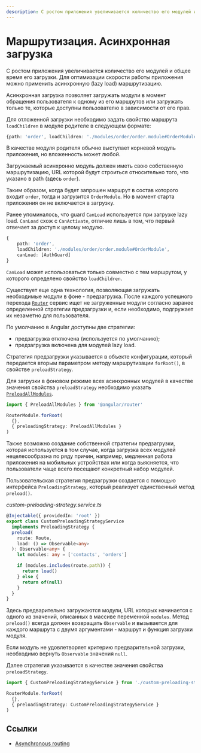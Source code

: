 ```yaml
---
description: С ростом приложения увеличивается количество его модулей и общее время его загрузки. Для оптимизации скорости работы приложения можно применить асинхронную (lazy load) маршрутизацию
---
```


# Маршрутизация. Асинхронная загрузка

С ростом приложения увеличивается количество его модулей и общее время его загрузки. Для оптимизации скорости работы приложения можно применить асинхронную (lazy load) маршрутизацию.

Асинхронная загрузка позволяет загружать модули в момент обращения пользователя к одному из его маршрутов или загружать только те, которые доступны пользователю в зависимости от его прав.

Для отложенной загрузки необходимо задать свойство маршрута `loadChildren` в модуле родителе в следующем формате:

```ts
{path: 'order', loadChildren: './modules/order/order.module#OrderModule'}
```

В качестве модуля родителя обычно выступает корневой модуль приложения, но вложенность может любой.

Загружаемый асинхронно модуль должен иметь свою собственную маршрутизацию, URL которой будут строиться относительно того, что указано в path (здесь `order`).

Таким образом, когда будет запрошен маршрут в состав которого входит `order`, тогда и загрузится `OrderModule`. Но в момент старта приложения он не включается в загрузку.

Ранее упоминалось, что guard `CanLoad` используется при загрузке lazy load. `CanLoad` схож с `CanActivate`, отличие лишь в том, что первый отвечает за доступ к целому модулю.

```ts
{
	path: 'order',
	loadChildren: './modules/order/order.module#OrderModule',
	canLoad: [AuthGuard]
}
```

`CanLoad` может использоваться только совместно с тем маршрутом, у которого определено свойство `loadChildren`.

Существует еще одна технология, позволяющая загружать необходимые модули в фоне - предзагрузка. После каждого успешного перехода [`Router`](https://angular.io/api/router/Router) сервис ищет не загруженные модули согласно заранее определенной стратегии предзагрузки и, если необходимо, подгружает их незаметно для пользователя.

По умолчанию в Angular доступны две стратегии:

- предзагрузка отключена (используется по умолчанию);
- предзагрузка включена для модулей lazy load.

Стратегия предзагрузки указывается в объекте конфигурации, который передается вторым параметром методу маршрутизации `forRoot()`, в свойстве `preloadStrategy`.

Для загрузки в фоновом режиме всех асинхронных модулей в качестве значения свойства `preloadStrategy` необходимо указать [`PreloadAllModules`](https://angular.io/api/router/PreloadAllModules).

```ts
import { PreloadAllModules } from '@angular/router'

RouterModule.forRoot(
  {},
  { preloadingStrategy: PreloadAllModules }
)
```

Также возможно создание собственной стратегии предзагрузки, которая используется в том случае, когда загрузка всех модулей нецелесообразна по ряду причин, например, медленная работа приложения на мобильных устройствах или когда выясняется, что пользователи чаще всего посещают конкретный набор модулей.

Пользовательская стратегия предзагрузки создается с помощью интерфейса `PreloadingStrategy`, который реализует единственный метод `preload()`.

_custom-preloading-strategy.service.ts_

```ts
@Injectable({ providedIn: 'root' })
export class CustomPreloadingStrategyService
  implements PreloadingStrategy {
  preload(
    route: Route,
    load: () => Observable<any>
  ): Observable<any> {
    let modules: any = ['contacts', 'orders']

    if (modules.includes(route.path)) {
      return load()
    } else {
      return of(null)
    }
  }
}
```

Здесь предварительно загружаются модули, URL которых начинается с одного из значений, описанных в массиве переменной `modules`. Метод `preload()` всегда должен возвращать `Observable` и вызывается для каждого маршрута с двумя аргументами - маршрут и функция загрузки модуля.

Если модуль не удовлетворяет критерию предварительной загрузки, необходимо вернуть `Observable` значения `null`.

Далее стратегия указывается в качестве значения свойства `preloadStrategy`.

```ts
import { CustomPreloadingStrategyService } from './custom-preloading-strategy.service'

RouterModule.forRoot(
  {},
  { preloadingStrategy: CustomPreloadingStrategyService }
)
```

## Ссылки

- [Asynchronous routing](https://angular.io/guide/router#milestone-6-asynchronous-routing)
